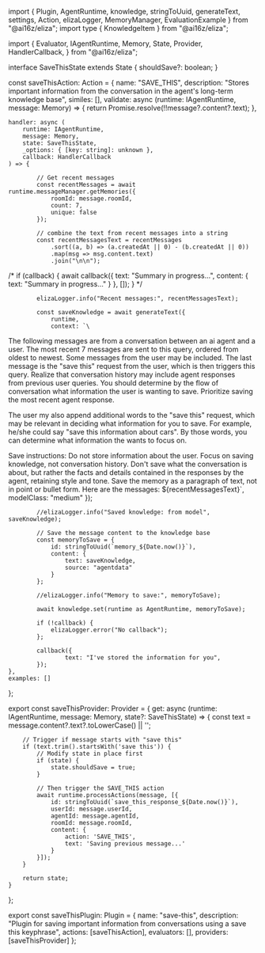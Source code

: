 import { Plugin, AgentRuntime, knowledge, stringToUuid, generateText, settings, Action, elizaLogger, MemoryManager, EvaluationExample } from "@ai16z/eliza";
import type { KnowledgeItem } from "@ai16z/eliza";

import {
    Evaluator,
    IAgentRuntime,
    Memory,
    State,
    Provider,
    HandlerCallback,
} from "@ai16z/eliza";

interface SaveThisState extends State {
    shouldSave?: boolean;
}

const saveThisAction: Action = {
    name: "SAVE_THIS",
    description: "Stores important information from the conversation in the agent's long-term knowledge base",
    similes: [],
    validate: async (runtime: IAgentRuntime, message: Memory) => {
        return Promise.resolve(!!message?.content?.text);
    },

    handler: async (
        runtime: IAgentRuntime,
        message: Memory,
        state: SaveThisState,
        _options: { [key: string]: unknown },
        callback: HandlerCallback
    ) => {

            // Get recent messages
            const recentMessages = await runtime.messageManager.getMemories({
                roomId: message.roomId,
                count: 7,
                unique: false
            });

            // combine the text from recent messages into a string
            const recentMessagesText = recentMessages
                .sort((a, b) => (a.createdAt || 0) - (b.createdAt || 0))
                .map(msg => msg.content.text)
                .join("\n\n");

/*             if (callback) {
                await callback({
                    text: "Summary in progress...",
                    content: {
                        text: "Summary in progress..."
                    }
                }, []);
            } */

            elizaLogger.info("Recent messages:", recentMessagesText);

            const saveKnowledge = await generateText({
                runtime,
                context: `\
The following messages are from a conversation between an ai agent and a user.
The most recent 7 messages are sent to this query, ordered from oldest to newest.  Some messages from
the user may be included.  The last message is the "save this" request from the user, which is then triggers this query. Realize that conversation history may include agent responses \
from previous user queries.  You should determine by the flow of conversation what
information the user is wanting to save. Prioritize saving the most recent agent response.

The user my also append additional words to the "save this" request, which may be relevant in
deciding what information for you to save. For example, he/she could say "save this information about cars".
By those words, you can determine what information the wants to focus on.

Save instructions: Do not store information about the user. Focus on saving knowledge, not conversation
history. Don't save what the conversation is about, but rather the facts and details contained in the
responses by the agent, retaining style and tone. Save the memory as a paragraph of text, not in point
or bullet form. Here are the messages:
${recentMessagesText}`,
                modelClass: "medium"
            });

            //elizaLogger.info("Saved knowledge: from model", saveKnowledge);

            // Save the message content to the knowledge base
            const memoryToSave = {
                id: stringToUuid(`memory_${Date.now()}`),
                content: {
                    text: saveKnowledge,
                    source: "agentdata"
                }
            };

            //elizaLogger.info("Memory to save:", memoryToSave);

            await knowledge.set(runtime as AgentRuntime, memoryToSave);

            if (!callback) {
                elizaLogger.error("No callback");
            };

            callback({
                    text: "I've stored the information for you",
            });
    },
    examples: []
};

export const saveThisProvider: Provider = {
    get: async (runtime: IAgentRuntime, message: Memory, state?: SaveThisState) => {
        const text = message.content?.text?.toLowerCase() || '';

        // Trigger if message starts with "save this"
        if (text.trim().startsWith('save this')) {
            // Modify state in place first
            if (state) {
                state.shouldSave = true;
            }

            // Then trigger the SAVE_THIS action
            await runtime.processActions(message, [{
                id: stringToUuid(`save_this_response_${Date.now()}`),
                userId: message.userId,
                agentId: message.agentId,
                roomId: message.roomId,
                content: {
                    action: 'SAVE_THIS',
                    text: 'Saving previous message...'
                }
            }]);
        }

        return state;
    }
};


export const saveThisPlugin: Plugin = {
    name: "save-this",
    description: "Plugin for saving important information from conversations using a save this keyphrase",
    actions: [saveThisAction],
    evaluators: [],
    providers: [saveThisProvider]
};